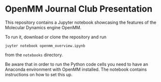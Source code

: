 # OpenMM Journal Club Presentation

This repository contains a Jupyter notebook showcasing the features of the 
Molecular Dynamics engine OpenMM.

To run it, download or clone the repository and run 

```
juyter notebook openmm_overview.ipynb
```

from the `notebooks` directory.


Be aware that in order to run the Python code cells you need to have an Anaconda
environment with OpenMM installed. The notebook contains instructions on how to 
set this up.

